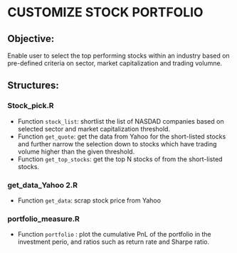 # CUSTOMIZE STOCK PORTFOLIO

## Objective:
Enable user to select the top performing stocks within an industry based on pre-defined criteria on sector, market capitalization and trading volumne.


## Structures:
### Stock_pick.R
* Function `stock_list`: shortlist the list of NASDAD companies based on selected sector and market capitalization threshold.
* Function `get_quote`: get the data from Yahoo for the short-listed stocks and further narrow the selection down to stocks which have trading volume higher than the given threshold.
* Function `get_top_stocks`: get the top N stocks of from the short-listed stocks.
### get_data_Yahoo 2.R
* Function `get_data`: scrap stock price from Yahoo

### portfolio_measure.R

* Function `portfolio` : plot the cumulative PnL of the portfolio in the investment perio, and ratios such as return rate and Sharpe ratio.

